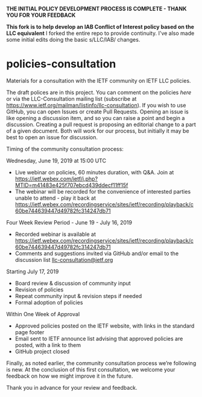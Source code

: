 **THE INITIAL POLICY DEVELOPMENT PROCESS IS COMPLETE - THANK YOU FOR YOUR FEEDBACK**

**This fork is to help develop an IAB Conflict of Interest policy based on the LLC
equivalent** I forked the entire repo to provide continuity. I've also made some 
initial edits doing the basic s/LLC/IAB/ changes.

# policies-consultation
Materials for a consultation with the IETF community on IETF LLC policies.

The draft polices are in this project. You can comment on the policies *here* or via the LLC-Consultation mailing list (subscribe at https://www.ietf.org/mailman/listinfo/llc-consultation). If you wish to use GitHub, you can open Issues or create Pull Requests. Opening an issue is like opening a discussion item, and so you can raise a point and begin a discussion. Creating a pull request is proposing an editorial change to a part of a given document. Both will work for our process, but initially it may be best to open an issue for discussion.



Timing of the community consultation process:

Wednesday, June 19, 2019 at 15:00 UTC
- Live webinar on policies, 60 minutes duration, with Q&A. Join at https://ietf.webex.com/ietf/j.php?MTID=m41483e425f707ebcd439ddecf11ff15f
- The webinar will be recorded for the convenience of interested parties unable to attend - play it back at https://ietf.webex.com/recordingservice/sites/ietf/recording/playback/c60be744639447d49782fc314247db71 

Four Week Review Period - June 19 - July 16, 2019
- Recorded webinar is available at https://ietf.webex.com/recordingservice/sites/ietf/recording/playback/c60be744639447d49782fc314247db71 
- Comments and suggestions invited via GitHub and/or email to the discussion list llc-consultation@ietf.org

Starting July 17, 2019
- Board review & discussion of community input
- Revision of policies
- Repeat community input & revision steps if needed
- Formal adoption of policies

Within One Week of Approval
- Approved policies posted on the IETF website, with links in the standard page footer
- Email sent to IETF announce list advising that approved policies are posted, with a link to them
- GitHub project closed

Finally, as noted earlier, the community consultation process we’re following is new. At the conclusion of this first consultation, we welcome your feedback on how we might improve it in the future. 

Thank you in advance for your review and feedback.

